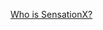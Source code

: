 [Who is SensationX?](https://github.com/DexCodeSX/SensationX-Scripting/tree/main?tab=readme-ov-file)
